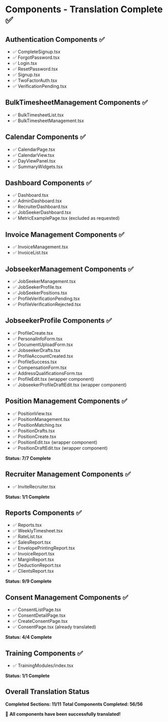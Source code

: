 # Components - Translation Complete ✅

## Authentication Components ✅
- ✅ CompleteSignup.tsx
- ✅ ForgotPassword.tsx  
- ✅ Login.tsx
- ✅ ResetPassword.tsx
- ✅ Signup.tsx
- ✅ TwoFactorAuth.tsx
- ✅ VerificationPending.tsx

## BulkTimesheetManagement Components ✅
- ✅ BulkTimesheetList.tsx
- ✅ BulkTimesheetManagement.tsx

## Calendar Components ✅
- ✅ CalendarPage.tsx
- ✅ CalendarView.tsx  
- ✅ DayViewPanel.tsx
- ✅ SummaryWidgets.tsx

## Dashboard Components ✅
- ✅ Dashboard.tsx
- ✅ AdminDashboard.tsx
- ✅ RecruiterDashboard.tsx
- ✅ JobSeekerDashboard.tsx
- ✅ MetricExamplePage.tsx (excluded as requested)

## Invoice Management Components ✅
- ✅ InvoiceManagement.tsx
- ✅ InvoiceList.tsx

## JobseekerManagement Components ✅
- ✅ JobSeekerManagement.tsx
- ✅ JobSeekerProfile.tsx
- ✅ JobSeekerPositions.tsx
- ✅ ProfileVerificationPending.tsx
- ✅ ProfileVerificationRejected.tsx

## JobseekerProfile Components ✅
- ✅ ProfileCreate.tsx
- ✅ PersonalInfoForm.tsx
- ✅ DocumentUploadForm.tsx
- ✅ JobseekerDrafts.tsx
- ✅ ProfileAccountCreated.tsx
- ✅ ProfileSuccess.tsx
- ✅ CompensationForm.tsx
- ✅ AddressQualificationsForm.tsx
- ✅ ProfileEdit.tsx (wrapper component)
- ✅ JobseekerProfileDraftEdit.tsx (wrapper component)

## Position Management Components ✅
- ✅ PositionView.tsx
- ✅ PositionManagement.tsx
- ✅ PositionMatching.tsx
- ✅ PositionDrafts.tsx
- ✅ PositionCreate.tsx
- ✅ PositionEdit.tsx (wrapper component)
- ✅ PositionDraftEdit.tsx (wrapper component)

**Status: 7/7 Complete**

## Recruiter Management Components ✅
- ✅ InviteRecruiter.tsx

**Status: 1/1 Complete**

## Reports Components ✅
- ✅ Reports.tsx
- ✅ WeeklyTimesheet.tsx
- ✅ RateList.tsx
- ✅ SalesReport.tsx
- ✅ EnvelopePrintingReport.tsx
- ✅ InvoiceReport.tsx
- ✅ MarginReport.tsx
- ✅ DeductionReport.tsx
- ✅ ClientsReport.tsx

**Status: 9/9 Complete**

## Consent Management Components ✅
- ✅ ConsentListPage.tsx
- ✅ ConsentDetailPage.tsx
- ✅ CreateConsentPage.tsx
- ✅ ConsentPage.tsx (already translated)

**Status: 4/4 Complete**

## Training Components ✅
- ✅ TrainingModules/index.tsx

**Status: 1/1 Complete**

## Overall Translation Status
**Completed Sections: 11/11**
**Total Components Completed: 56/56**

🎉 **All components have been successfully translated!**